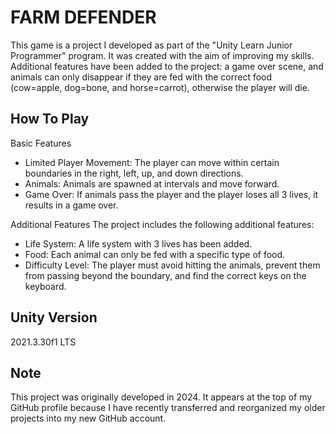 # **FARM DEFENDER**
This game is a project I developed as part of the "Unity Learn Junior Programmer" program. It was created with the aim of improving my skills. Additional features have been added to the project: a game over scene, and animals can only disappear if they are fed with the correct food (cow=apple, dog=bone, and horse=carrot), otherwise the player will die.

## **How To Play**
Basic Features
 * Limited Player Movement: The player can move within certain boundaries in the right, left, up, and down directions.
 * Animals: Animals are spawned at intervals and move forward.
 * Game Over: If animals pass the player and the player loses all 3 lives, it results in a game over.

Additional Features
The project includes the following additional features:
 * Life System: A life system with 3 lives has been added.
 * Food: Each animal can only be fed with a specific type of food.
 * Difficulty Level: The player must avoid hitting the animals, prevent them from passing beyond the boundary, and find the correct keys on the keyboard.


## **Unity Version**
2021.3.30f1 LTS

## **Note**
This project was originally developed in 2024. It appears at the top of my GitHub profile because I have recently transferred and reorganized my older projects into my new GitHub account.





